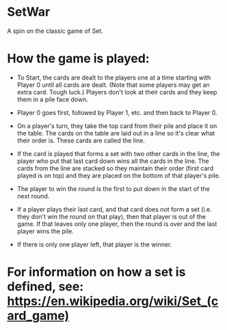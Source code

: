 # SetWar
A spin on the classic game of Set.

# How the game is played:

- To Start, the cards are dealt to the players one at a time starting with Player 0 until all cards are dealt. (Note that some players may get an extra card. Tough luck.) Players don't look at their cards and they keep them in a pile face down.

- Player 0 goes first, followed by Player 1, etc. and then back to Player 0.

- On a player's turn, they take the top card from their pile and place it on the table. The cards on the table are laid out in a line so it's clear what their order is. These cards are called the line.

- If the card is played that forms a set with two other cards in the line, the player who put that last card down wins all the cards in the line. The cards from the line are stacked so they maintain their order (first card played is on top) and they are placed on the bottom of that player's pile. 

- The player to win the round is the first to put down in the start of the next round.

- If a player plays their last card, and that card does not form a set (i.e. they don't win the round on that play), then that player is out of the game. If that leaves only one player, then the round is over and the last player wins the pile.

- If there is only one player left, that player is the winner.

# For information on how a set is defined, see: https://en.wikipedia.org/wiki/Set_(card_game)
